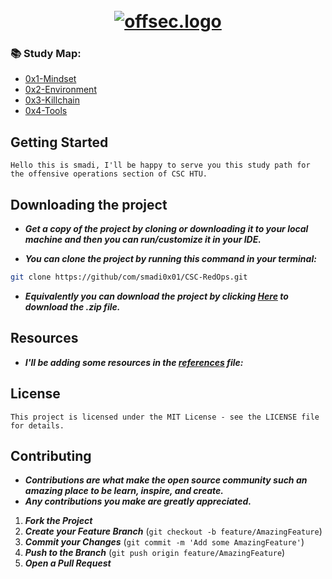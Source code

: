 <h1 align="center">
  <br>
  <a href="https://github.com/smadi0x86/CSC-RedOps"><img src="https://giffiles.alphacoders.com/156/15675.gif" alt="offsec.logo"></a>
  <br>
  </h1>
  
  ### 📚 Study Map:

+ [0x1-Mindset](https://github.com/smadi0x86/CSC-RedOps/tree/main/Start/0x1-Mindset)
+ [0x2-Environment](https://github.com/smadi0x86/CSC-RedOps/tree/main/Start/0x2-Environment)
+ [0x3-Killchain](https://github.com/smadi0x86/CSC-RedOps/tree/main/Start/0x3-KillChain)
+ [0x4-Tools](https://github.com/smadi0x86/CSC-RedOps/tree/main/Start/0x4-Tools)

## Getting Started
  
```
Hello this is smadi, I'll be happy to serve you this study path for the offensive operations section of CSC HTU.
```

## Downloading the project

- ***Get a copy of the project by cloning or downloading it to your local machine and then you can run/customize it in your IDE.***

- ***You can clone the project by running this command in your terminal:***
```bash
git clone https://github/com/smadi0x01/CSC-RedOps.git
```
- ***Equivalently you can download the project by clicking [Here](https://github.com/smadi0x01/CSC-RedOps/archive/refs/heads/main.zip) to download the .zip file.***

## Resources

- ***I'll be adding some resources in the [references](https://github.com/smadi0x01/CSC-RedOps/blob/main/Learn/references.txt) file:***

## License

```
This project is licensed under the MIT License - see the LICENSE file for details.
```

## Contributing

- ***Contributions are what make the open source community such an amazing place to be learn, inspire, and create.***
- ***Any contributions you make are greatly appreciated.***

1. ***Fork the Project***
2. ***Create your Feature Branch*** (`git checkout -b feature/AmazingFeature`)
3. ***Commit your Changes*** (`git commit -m 'Add some AmazingFeature'`)
4. ***Push to the Branch*** (`git push origin feature/AmazingFeature`)
5. ***Open a Pull Request***
